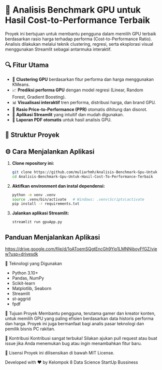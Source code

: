 # 🧠 Analisis Benchmark GPU untuk Hasil Cost-to-Performance Terbaik

Proyek ini bertujuan untuk membantu pengguna dalam memilih GPU terbaik berdasarkan rasio harga terhadap performa (Cost-to-Performance Ratio). Analisis dilakukan melalui teknik clustering, regresi, serta eksplorasi visual menggunakan Streamlit sebagai antarmuka interaktif.

## 🔍 Fitur Utama

- 🧩 **Clustering GPU** berdasarkan fitur performa dan harga menggunakan KMeans.
- 📈 **Prediksi performa GPU** dengan model regresi (Linear, Random Forest, Gradient Boosting).
- 📊 **Visualisasi interaktif** tren performa, distribusi harga, dan brand GPU.
- 🧮 **Rasio Price-to-Performance (PPR)** otomatis dihitung dan disorot.
- 🧵 **Aplikasi Streamlit** yang intuitif dan mudah digunakan.
- 📄 **Laporan PDF otomatis** untuk hasil analisis GPU.

## 📁 Struktur Proyek


## ⚙️ Cara Menjalankan Aplikasi

1. **Clone repository ini:**

   ```bash
   git clone https://github.com/muliarhmh/Analisis-Benchmark-Gpu-Untuk-Hasil-Cost-To-Performance-Terbaik.git
   cd Analisis-Benchmark-Gpu-Untuk-Hasil-Cost-To-Performance-Terbaik

2. **Aktifkan environment dan instal dependensi:**

    ```bash
    python -m venv .venv
    source .venv/bin/activate   # Windows: .venv\Scripts\activate
    pip install -r requirements.txt

3. **Jalankan aplikasi Streamlit:**
    ```bash
    streamlit run gpuApp.py

## Panduan Menjalankan Aplikasi
https://drive.google.com/file/d/1oAToemSQgtEncGh9Yio1LMNNjboyFfGZ/view?usp=drivesdk

📌 Teknologi yang Digunakan

- Python 3.10+
- Pandas, NumPy
- Scikit-learn
- Matplotlib, Seaborn
- Streamlit
- st-aggrid
- fpdf

🎯 Tujuan Proyek
Membantu pengguna, terutama gamer dan kreator konten, untuk memilih GPU yang paling efisien berdasarkan data historis performa dan harga. Proyek ini juga bermanfaat bagi analis pasar teknologi dan pemilik bisnis PC rakitan.

📢 Kontribusi
Kontribusi sangat terbuka! Silakan ajukan pull request atau buat issue jika Anda menemukan bug atau ingin menambahkan fitur baru.

📜 Lisensi
Proyek ini dilisensikan di bawah MIT License.

Developed with ❤️ by Kelompok 8 Data Science StartUp Bussiness
